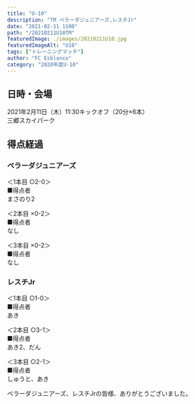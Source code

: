 ```yaml
---
title: "U-10"
description: "TM ペラーダジュニアーズ,レスチJr"
date: "2021-02-11 1100"
path: "/20210211U10TM"
featuredImage: ./images/20210211U10.jpg
featuredImageAlt: "U10"
tags: ["トレーニングマッチ"]
author: "FC Esblanco"
category: "2020年度U-10"
---
```


## 日時・会場

2021年2月11日（木）11:30キックオフ（20分×6本）<br>
三郷スカイパーク


## 得点経過

### ペラーダジュニアーズ

＜1本目 ○2-0＞<br>
■得点者<br>
まさのり2

＜2本目 ×0-2＞<br>
■得点者<br>
なし

＜3本目 ×0-2＞<br>
■得点者<br>
なし

### レスチJr

＜1本目 ○1-0＞<br>
■得点者<br>
あき

＜2本目 ○3-1＞<br>
■得点者<br>
あき2、だん

＜3本目 ○2-1＞<br>
■得点者<br>
しゅうと、あき

ペラーダジュニアーズ、レスチJrの皆様、ありがとうございました。
